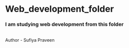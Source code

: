 # Web_development_folder
<h3>I am studying web development from this folder</h3>
<br>
<b></b>Author - Sufiya Praveen</b>
